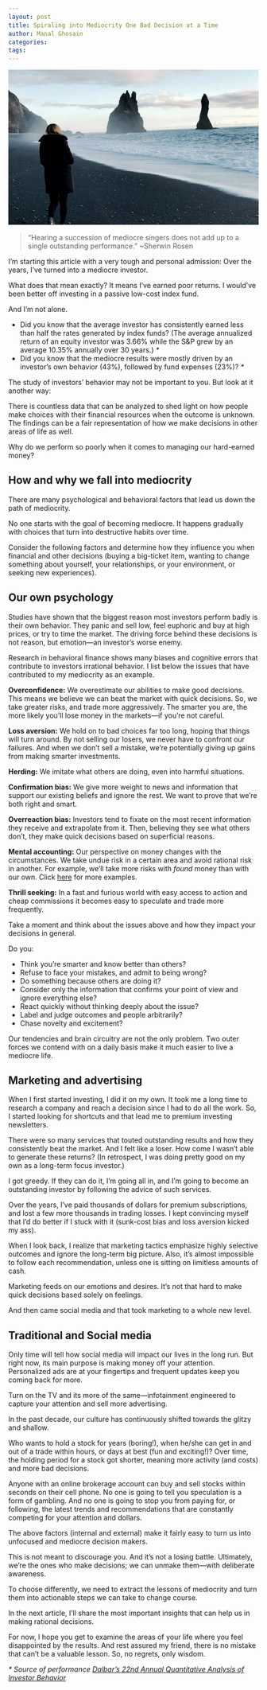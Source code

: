 ```yaml
---
layout: post
title: Spiraling into Mediocrity One Bad Decision at a Time
author: Manal Ghosain
categories:
tags:
---
```


![Disappointed](/images/mediocre.jpg)

 > “Hearing a succession of mediocre singers does not add up to a single outstanding performance.” ~Sherwin Rosen 

I’m starting this article with a very tough and personal admission: Over the years, I’ve turned into a mediocre investor.

What does that mean exactly? It means I’ve earned poor returns. I would’ve been better off investing in a passive low-cost index fund.

And I’m not alone.

- Did you know that the average investor has consistently earned less than half the rates generated by index funds? (The average annualized return of an equity investor was 3.66% while the S&P grew by an average 10.35% annually over 30 years.) _*_
- Did you know that the mediocre results were mostly driven by an investor’s own behavior (43%), followed by fund expenses (23%)? _*_

The study of investors’ behavior may not be important to you. But look at it another way: 

There is countless data that can be analyzed to shed light on how people make choices with their financial resources when the outcome is unknown. The findings can be a fair representation of how we make decisions in other areas of life as well.

Why do we perform so poorly when it comes to managing our hard-earned money?

## How and why we fall into mediocrity

There are many psychological and behavioral factors that lead us down the path of mediocrity.  

No one starts with the goal of becoming mediocre. It happens gradually with choices that turn into destructive habits over time.

Consider the following factors and determine how they influence you when financial and other decisions (buying a big-ticket item, wanting to change something about yourself, your relationships, or your environment, or seeking new experiences).

## Our own psychology

Studies have shown that the biggest reason most investors perform badly is their own behavior. They panic and sell low, feel euphoric and buy at high prices, or try to time the market. The driving force behind these decisions is not reason, but emotion—an investor’s worse enemy. 

Research in behavioral finance shows many biases and cognitive errors that contribute to investors irrational behavior. I list below the issues that have contributed to my mediocrity as an example.

**Overconfidence:** We overestimate our abilities to make good decisions. This means we believe we can beat the market with quick decisions. So, we take greater risks, and trade more aggressively. The smarter you are, the more likely you’ll lose money in the markets—if you’re not careful.

**Loss aversion:** We hold on to bad choices far too long, hoping that things will turn around. By not selling our losers, we never have to confront our failures. And when we don’t sell a mistake, we’re potentially giving up gains from making smarter investments.

**Herding:** We imitate what others are doing, even into harmful situations.

**Confirmation bias:** We give more weight to news and information that support our existing beliefs and ignore the rest. We want to prove that we’re both right and smart. 

**Overreaction bias:** Investors tend to fixate on the most recent information they receive and extrapolate from it. Then, believing they see what others don’t, they make quick decisions based on superficial reasons.

**Mental accounting:** Our perspective on money changes with the circumstances. We take undue risk in a certain area and avoid rational risk in another. For example, we’ll take more risks with *found* money than with our own. Click [here](http://thecollegeinvestor.com/8748/examples-of-mental-accounting/) for more examples.

**Thrill seeking:** In a fast and furious world with easy access to action and cheap commissions it becomes easy to speculate and trade more frequently. 

Take a moment and think about the issues above and how they impact your decisions in general.

Do you:

- Think you’re smarter and know better than others?
- Refuse to face your mistakes, and admit to being wrong?
- Do something because others are doing it?
- Consider only the information that confirms your point of view and ignore everything else?
- React quickly without thinking deeply about the issue?
- Label and judge outcomes and people arbitrarily?
- Chase novelty and excitement?

Our tendencies and brain circuitry are not the only problem. Two outer forces we contend with on a daily basis make it much easier to live a mediocre life.

## Marketing and advertising

When I first started investing, I did it on my own. It took me a long time to research a company and reach a decision since I had to do all the work. So, I started looking for shortcuts and that lead me to premium investing newsletters.

There were so many services that touted outstanding results and how they consistently beat the market.  And I felt like a loser. How come I wasn’t able to generate these returns? (In retrospect, I was doing pretty good on my own as a long-term focus investor.)

I got greedy. If they can do it, I’m going all in, and I’m going to become an outstanding investor by following the advice of such services.

Over the years, I’ve paid thousands of dollars for premium subscriptions, and lost a few more thousands in trading losses. I kept convincing myself that I’d do better if I stuck with it (sunk-cost bias and loss aversion kicked my ass).

When I look back, I realize that marketing tactics emphasize highly selective outcomes and ignore the long-term big picture. Also, it’s almost impossible to follow each recommendation, unless one is sitting on limitless amounts of cash.

Marketing feeds on our emotions and desires. It’s not that hard to make quick decisions based solely on feelings.

And then came social media and that took marketing to a whole new level.

## Traditional and Social media

Only time will tell how social media will impact our lives in the long run. But right now, its main purpose is making money off your attention. Personalized ads are at your fingertips and frequent updates keep you coming back for more. 

Turn on the TV and its more of the same—infotainment engineered to capture your attention and sell more advertising.

In the past decade, our culture has continuously shifted towards the glitzy and shallow.

Who wants to hold a stock for years (boring!), when he/she can get in and out of a trade within hours, or days at best (fun and exciting!)? Over time, the holding period for a stock got shorter, meaning more activity (and costs) and more bad decisions. 

Anyone with an online brokerage account can buy and sell stocks within seconds on their cell phone. No one is going to tell you speculation is a form of gambling. And no one is going to stop you from paying for, or following, the latest trends and recommendations that are constantly competing for your attention and dollars. 

The above factors (internal and external) make it fairly easy to turn us into unfocused and mediocre decision makers. 

This is not meant to discourage you.  And it’s not a losing battle. Ultimately, we’re the ones who make decisions; we can unmake them—with deliberate awareness.

To choose differently, we need to extract the lessons of mediocrity and turn them into actionable steps we can take to change course.

In the next article, I’ll share the most important insights that can help us in making rational decisions. 

For now, I hope you get to examine the areas of your life where you feel disappointed by the results. And rest assured my friend, there is no mistake that can’t be a valuable lesson. So, no regrets, only wisdom.

_* Source of performance [Dalbar’s 22nd Annual Quantitative Analysis of Investor Behavior]( http://www.dalbar.com)_